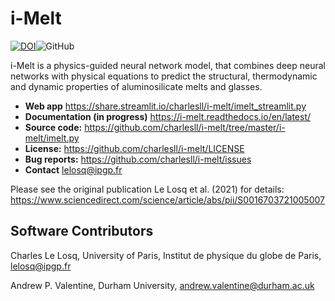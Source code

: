 # i-Melt

[![DOI](https://zenodo.org/badge/DOI/10.5281/zenodo.5342178.svg)](https://doi.org/10.5281/zenodo.5342178)![GitHub](https://img.shields.io/github/license/charlesll/i-melt)

i-Melt is a physics-guided neural network model, that combines deep neural networks with physical equations to predict the structural, thermodynamic and dynamic properties of aluminosilicate melts and glasses.

- **Web app** https://share.streamlit.io/charlesll/i-melt/imelt_streamlit.py
- **Documentation (in progress)** https://i-melt.readthedocs.io/en/latest/
- **Source code:** https://github.com/charlesll/i-melt/tree/master/i-melt/imelt.py
- **License:** https://github.com/charlesll/i-melt/LICENSE
- **Bug reports:** https://github.com/charlesll/i-melt/issues
- **Contact** lelosq@ipgp.fr

Please see the original publication Le Losq et al. (2021) for details: https://www.sciencedirect.com/science/article/abs/pii/S0016703721005007

## Software Contributors

Charles Le Losq, University of Paris, Institut de physique du globe de Paris, lelosq@ipgp.fr

Andrew P. Valentine, Durham University, andrew.valentine@durham.ac.uk
